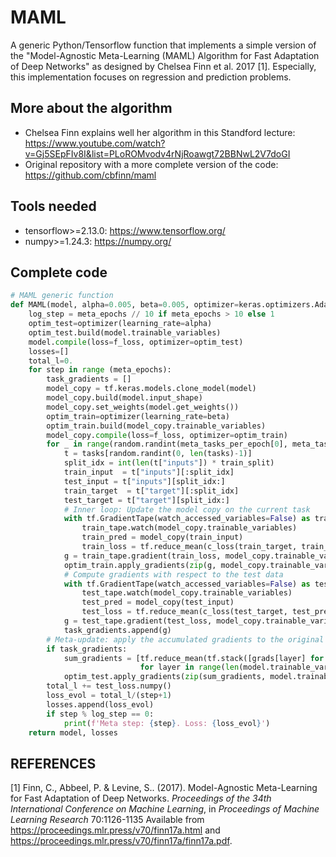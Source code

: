 # MAML
A generic Python/Tensorflow function that implements a simple version of the "Model-Agnostic Meta-Learning (MAML) Algorithm for Fast Adaptation of Deep Networks" as designed by Chelsea Finn et al. 2017 [1]. Especially, this implementation focuses on regression and prediction problems. 

## More about the algorithm
* Chelsea Finn explains well her algorithm in this Standford lecture: https://www.youtube.com/watch?v=Gj5SEpFIv8I&list=PLoROMvodv4rNjRoawgt72BBNwL2V7doGI
* Original repository with a more complete version of the code: https://github.com/cbfinn/maml

## Tools needed
* tensorflow>=2.13.0: https://www.tensorflow.org/
* numpy>=1.24.3: https://numpy.org/

## Complete code
```python
# MAML generic function
def MAML(model, alpha=0.005, beta=0.005, optimizer=keras.optimizers.Adam, c_loss=keras.losses.mse, f_loss=keras.losses.MeanSquaredError(), meta_epochs=100, meta_tasks_per_epoch=[10, 30],   train_split=0.2, tasks=[]):
    log_step = meta_epochs // 10 if meta_epochs > 10 else 1
    optim_test=optimizer(learning_rate=alpha)
    optim_test.build(model.trainable_variables)
    model.compile(loss=f_loss, optimizer=optim_test)
    losses=[]
    total_l=0.
    for step in range (meta_epochs):
        task_gradients = []
        model_copy = tf.keras.models.clone_model(model)
        model_copy.build(model.input_shape)
        model_copy.set_weights(model.get_weights())
        optim_train=optimizer(learning_rate=beta)
        optim_train.build(model_copy.trainable_variables)
        model_copy.compile(loss=f_loss, optimizer=optim_train)
        for _ in range(random.randint(meta_tasks_per_epoch[0], meta_tasks_per_epoch[1])):
            t = tasks[random.randint(0, len(tasks)-1)]
            split_idx = int(len(t["inputs"]) * train_split)
            train_input  = t["inputs"][:split_idx]
            test_input = t["inputs"][split_idx:]
            train_target  = t["target"][:split_idx]
            test_target = t["target"][split_idx:]
            # Inner loop: Update the model copy on the current task
            with tf.GradientTape(watch_accessed_variables=False) as train_tape:
                train_tape.watch(model_copy.trainable_variables)
                train_pred = model_copy(train_input)
                train_loss = tf.reduce_mean(c_loss(train_target, train_pred))
            g = train_tape.gradient(train_loss, model_copy.trainable_variables)
            optim_train.apply_gradients(zip(g, model_copy.trainable_variables))
            # Compute gradients with respect to the test data
            with tf.GradientTape(watch_accessed_variables=False) as test_tape:
                test_tape.watch(model_copy.trainable_variables)
                test_pred = model_copy(test_input)
                test_loss = tf.reduce_mean(c_loss(test_target, test_pred))
            g = test_tape.gradient(test_loss, model_copy.trainable_variables)
            task_gradients.append(g)
        # Meta-update: apply the accumulated gradients to the original model
        if task_gradients:
            sum_gradients = [tf.reduce_mean(tf.stack([grads[layer] for grads in task_gradients]), axis=0)
                             for layer in range(len(model.trainable_variables))]
            optim_test.apply_gradients(zip(sum_gradients, model.trainable_variables))
        total_l += test_loss.numpy()
        loss_evol = total_l/(step+1)
        losses.append(loss_evol)
        if step % log_step == 0:
            print(f'Meta step: {step}. Loss: {loss_evol}')
    return model, losses
```

## REFERENCES
[1] Finn, C., Abbeel, P. &amp; Levine, S.. (2017). Model-Agnostic Meta-Learning for Fast Adaptation of Deep Networks. <i>Proceedings of the 34th International Conference on Machine Learning</i>, in <i>Proceedings of Machine Learning Research</i> 70:1126-1135 Available from https://proceedings.mlr.press/v70/finn17a.html and https://proceedings.mlr.press/v70/finn17a/finn17a.pdf.
